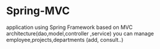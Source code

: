 # Spring-MVC
application using Spring Framework based on MVC architecture(dao,model,controller ,service) you can manage employee,projects,departments (add, consult..)
